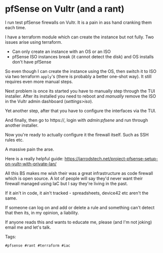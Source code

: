 # pfSense on Vultr (and a rant)

I run test pfSense firewalls on Vultr. It is a pain in ass hand cranking
them each time.

I have a terraform module which can create the instance but not fully. Two issues
arise using terraform.

- Can only create an instance with an OS or an ISO
- pfSense ISO instances break (it cannot detect the disk) and OS installs don't have pfSense

So even though I can create the instance using the OS, then switch it to ISO via
two terraform `apply`'s (there is probably a better one-shot way). It still requires
even more manual steps.

Next problem is once its started you have to manually step through the TUI installer.
After its installed you need to reboot and *manually* remove the ISO in the Vultr 
admin dashboard (*settings>iso*).

Yet another step, after that you have to configure the interfaces via the TUI.

And finally, then go to https://<ipaddress>, login with *admin:pfsene* and run through
another installer.

Now you're ready to actually configure it the firewall itself. Such as SSH rules etc.

A massive pain the arse.

Here is a really helpful guide: https://jarrodstech.net/project-pfsense-setup-on-vultr-with-private-lan/

All this BS makes me wish their was a great infrastructure as code firewall which is
open source. A lot of people will say they'd never want their firewall managed using
IaC but I say they're living in the past.

If it ain't in code, it ain't tracked - spreadsheets, device42 etc aren't the same.

If someone can log on and add or delete a rule and something can't detect that then
its, in my opinion, a liability.

If anyone reads this and wants to educate me, please (and I'm not joking)
email me and let's talk.

Tags:

    #pfsense #rant #terraform #iac
